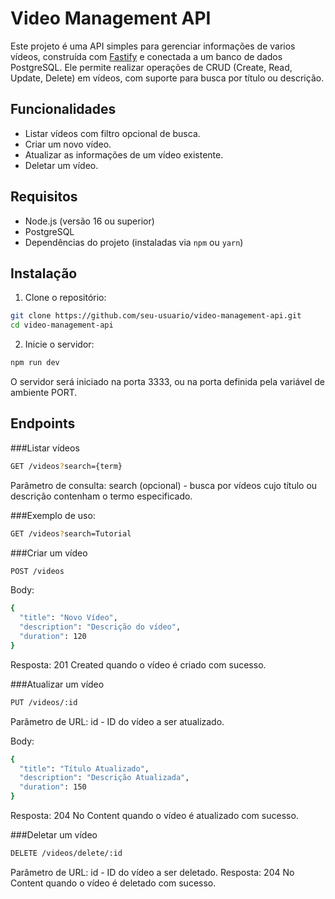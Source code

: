 # Video Management API

Este projeto é uma API simples para gerenciar informações de varios vídeos, construída com [Fastify](https://www.fastify.io/) e conectada a um banco de dados PostgreSQL. Ele permite realizar operações de CRUD (Create, Read, Update, Delete) em vídeos, com suporte para busca por título ou descrição.

## Funcionalidades

- Listar vídeos com filtro opcional de busca.
- Criar um novo vídeo.
- Atualizar as informações de um vídeo existente.
- Deletar um vídeo.

## Requisitos

- Node.js (versão 16 ou superior)
- PostgreSQL
- Dependências do projeto (instaladas via `npm` ou `yarn`)

## Instalação

1. Clone o repositório:

```bash
git clone https://github.com/seu-usuario/video-management-api.git
cd video-management-api
````

2. Inicie o servidor:
```bash
npm run dev
```

O servidor será iniciado na porta 3333, ou na porta definida pela variável de ambiente PORT.

## Endpoints

###Listar vídeos

```bash
GET /videos?search={term}
```

Parâmetro de consulta: search (opcional) - busca por vídeos cujo título ou descrição contenham o termo especificado.

###Exemplo de uso:

```bash
GET /videos?search=Tutorial
```

###Criar um vídeo

```bash
POST /videos
```


Body:
```bash
{
  "title": "Novo Vídeo",
  "description": "Descrição do vídeo",
  "duration": 120
}
```

Resposta: 201 Created quando o vídeo é criado com sucesso.

###Atualizar um vídeo

```bash
PUT /videos/:id
```


Parâmetro de URL: id - ID do vídeo a ser atualizado.

Body:

```bash
{
  "title": "Título Atualizado",
  "description": "Descrição Atualizada",
  "duration": 150
}
```

Resposta: 204 No Content quando o vídeo é atualizado com sucesso.

###Deletar um vídeo

```bash
DELETE /videos/delete/:id
```

Parâmetro de URL: id - ID do vídeo a ser deletado.
Resposta: 204 No Content quando o vídeo é deletado com sucesso.



